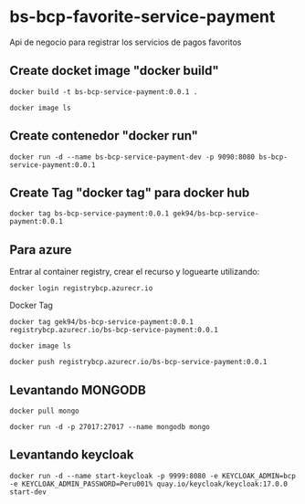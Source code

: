 # bs-bcp-favorite-service-payment
Api de negocio para registrar los servicios de pagos favoritos


## Create docket image "docker build"
`docker build -t bs-bcp-service-payment:0.0.1 .`

`docker image ls`

## Create contenedor "docker run"

`docker run -d --name bs-bcp-service-payment-dev -p 9090:8080 bs-bcp-service-payment:0.0.1`

## Create Tag "docker tag" para docker hub

`docker tag bs-bcp-service-payment:0.0.1 gek94/bs-bcp-service-payment:0.0.1`

## Para azure
Entrar al container registry, crear el recurso y loguearte utilizando:

`docker login registrybcp.azurecr.io`

Docker Tag

`docker tag gek94/bs-bcp-service-payment:0.0.1 registrybcp.azurecr.io/bs-bcp-service-payment:0.0.1`

`docker image ls`

`docker push registrybcp.azurecr.io/bs-bcp-service-payment:0.0.1`

## Levantando MONGODB

`docker pull mongo`

`docker run -d -p 27017:27017 --name mongodb mongo`

## Levantando keycloak

`docker run -d --name start-keycloak -p 9999:8080 -e KEYCLOAK_ADMIN=bcp -e KEYCLOAK_ADMIN_PASSWORD=Peru001% quay.io/keycloak/keycloak:17.0.0 start-dev`
